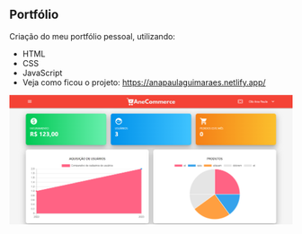 ## Portfólio


Criação do meu portfólio pessoal, utilizando:


* HTML
* CSS
* JavaScript
* Veja como ficou o projeto: https://anapaulaguimaraes.netlify.app/


![Portifolio](https://github.com/anapaulaguimaraes/portifolio/blob/main/img/sistema.PNG?raw=true)

